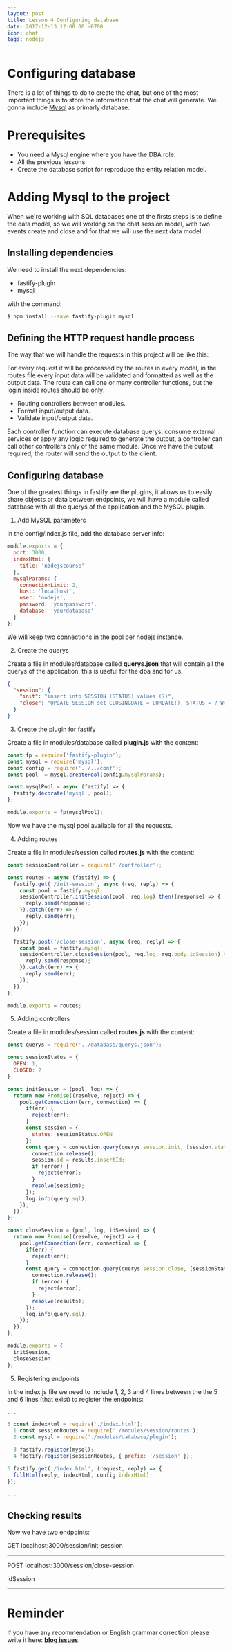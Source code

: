 ```yaml
---
layout: post
title: Lesson 4 Configuring database
date: 2017-12-13 12:00:00 -0700
icon: chat
tags: nodejs
---
```


# Configuring database

There is a lot of things to do to create the chat, but one of the most important things is to store the information that the chat will generate. We gonna include [Mysql](https://www.mysql.com/) as primarly database.

# Prerequisites
 
- You need a Mysql engine where you have the DBA role.
- All the previous lessons
- Create the database script for reproduce the entity relation model.

# Adding Mysql to the project

When we're working with SQL databases one of the firsts steps is to define the data model, so we will working on the chat session model, with two events create and close and for that we will use the next data model:



## Installing dependencies

We need to install the next dependencies:

- fastify-plugin
- mysql

with the command:

```bash
$ npm install --save fastify-plugin mysql
```

## Defining the HTTP request handle process

The way that we will handle the requests in this project will be like this:

For every request it will be processed by the routes in every model, in the routes file every input data will be validated and formatted as well as the output data. The route can call one or many controller functions, but the login inside routes should be only:

- Routing controllers between modules.
- Format input/output data.
- Validate input/output data.

Each controller function can execute database querys, consume external services or apply any logic required to generate the output, a controller can call other controllers only of the same module. Once we have the output required, the router will send the output to the client.

## Configuring database

One of the greatest things in fastify are the plugins, it allows us to easily share objects or data between endpoints, we will have a module called database with all the querys of the application and the MySQL plugin.

1. Add MySQL parameters

In the config/index.js file, add the database server info:

```javascript
module.exports = {
  port: 3000,
  indexHtml: {
    title: 'nodejscourse'
  },
  mysqlParams: {
    connectionLimit: 2,
    host: 'localhost',
    user: 'nodejs',
    password: 'yourpassword',
    database: 'yourdatabase'
  }
};
```

We will keep two connections in the pool per nodejs instance.

2. Create the querys

Create a file in modules/database called **querys.json** that will contain all the querys of the application, this is useful for the dba and for us.

```json
{
  "session": {
    "init": "insert into SESSION (STATUS) values (?)",
    "close": "UPDATE SESSION set CLOSINGDATE = CURDATE(), STATUS = ? WHERE IDSESSION = ?"
  }
}
```

3. Create the plugin for fastify

Create a file in modules/database called **plugin.js** with the content: 

```javascript
const fp = require('fastify-plugin');
const mysql = require('mysql');
const config = require('../../conf');
const pool  = mysql.createPool(config.mysqlParams);

const mysqlPool = async (fastify) => {
  fastify.decorate('mysql', pool);
};

module.exports = fp(mysqlPool);
```

Now we have the mysql pool available for all the requests.

4. Adding routes

Create a file in modules/session called **routes.js** with the content:

```javascript
const sessionController = require('./controller');

const routes = async (fastify) => {
  fastify.get('/init-session', async (req, reply) => {
    const pool = fastify.mysql;
    sessionController.initSession(pool, req.log).then((response) => {
      reply.send(response);
    }).catch((err) => {
      reply.send(err);
    });
  });

  fastify.post('/close-session', async (req, reply) => {
    const pool = fastify.mysql;
    sessionController.closeSession(pool, req.log, req.body.idSession).then((response) => {
      reply.send(response);
    }).catch((err) => {
      reply.send(err);
    });
  });
};

module.exports = routes;
```
5. Adding controllers

Create a file in modules/session called **routes.js** with the content:

```javascript
const querys = require('../database/querys.json');

const sessionStatus = {
  OPEN: 1,
  CLOSED: 2
};

const initSession = (pool, log) => {
  return new Promise((resolve, reject) => {
    pool.getConnection((err, connection) => {
      if(err) {
        reject(err);
      }
      const session = {
        status: sessionStatus.OPEN
      };
      const query = connection.query(querys.session.init, [session.status], (error, results) => {
        connection.release();
        session.id = results.insertId;
        if (error) {
          reject(error);
        }
        resolve(session);
      });
      log.info(query.sql);
    });
  });
};

const closeSession = (pool, log, idSession) => {
  return new Promise((resolve, reject) => {
    pool.getConnection((err, connection) => {
      if(err) {
        reject(err);
      }
      const query = connection.query(querys.session.close, [sessionStatus.CLOSED, idSession], (error, results) => {
        connection.release();
        if (error) {
          reject(error);
        }
        resolve(results);
      });
      log.info(query.sql);
    });
  });
};

module.exports = {
  initSession,
  closeSession
};
```

5. Registering endpoints

In the index.js file we need to include 1, 2, 3 and 4 lines between the the 5 and 6 lines (that exist) to register the endpoints:

```javascript
...

5 const indexHtml = require('./index.html');
  1 const sessionRoutes = require('./modules/session/routes');
  2 const mysql = require('./modules/database/plugin');

  3 fastify.register(mysql);
  4 fastify.register(sessionRoutes, { prefix: '/session' });

6 fastify.get('/index.html', (request, reply) => {
  fullHtml(reply, indexHtml, config.indexHtml);
});

...
```


## Checking results

Now we have two endpoints:

GET localhost:3000/session/init-session

___

POST localhost:3000/session/close-session

idSession
___

# Reminder

If you have any recommendation or English grammar correction please write it here:  **[blog issues](https://github.com/betotto/blog/issues)**.